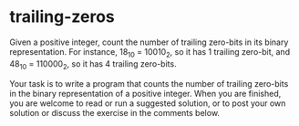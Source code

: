 # trailing-zeros

[Trailing Zeros]: https://programmingpraxis.com/2020/07/07/trailing-zero-bits/

Given a positive integer, count the number of trailing zero-bits in its binary representation. For instance, 18<sub>10</sub> = 10010<sub>2</sub>, so it has 1 trailing zero-bit, and 48<sub>10</sub> = 110000<sub>2</sub>, so it has 4 trailing zero-bits.

Your task is to write a program that counts the number of trailing zero-bits in the binary representation of a positive integer. When you are finished, you are welcome to read or run a suggested solution, or to post your own solution or discuss the exercise in the comments below.
